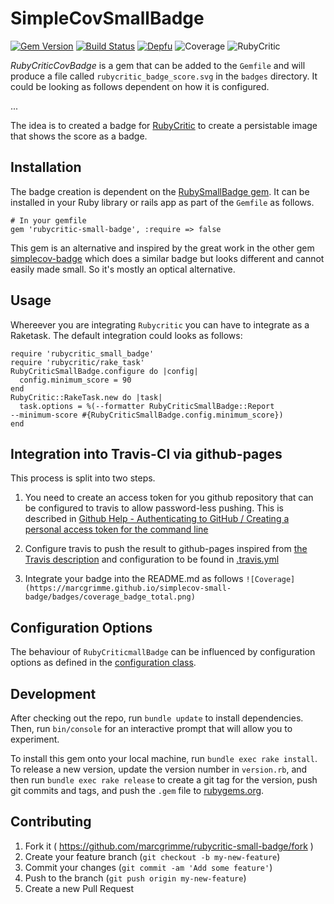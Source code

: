 # SimpleCovSmallBadge

[![Gem Version](https://badge.fury.io/rb/rubycritic-small-badge.svg)](https://badge.fury.io/rb/rubycritic-small-badge)
[![Build Status](https://api.travis-ci.org/MarcGrimme/rubycritic-small-badge.svg?branch=master)](https://secure.travis-ci.org/MarcGrimme/rubycritic-small-badge)
[![Depfu](https://badges.depfu.com/badges/48a6c1c7c649f62eede6ffa2be843180/count.svg)](https://depfu.com/github/MarcGrimme/rubycritic-small-badge?project_id=6900)
![Coverage](https://marcgrimme.github.io/rubycritic-small-badge/badges/coverage_badge_total.svg)
![RubyCritic](https://marcgrimme.github.io/rubycritic-small-badge/badges/rubycritic_badge_score.svg)

*RubyCriticCovBadge* is a gem that can be added to the `Gemfile` and will produce a file called `rubycritic_badge_score.svg` in the `badges` directory.
It could be looking as follows dependent on how it is configured.

...

The idea is to created a badge for [RubyCritic](https://github.com/whitesmith/rubycritic) to create a persistable image that shows the score as a badge.

## Installation

The badge creation is dependent on the [RubySmallBadge gem](https://github.com/marcgrimme/ruby-small-badge).
It can be installed in your Ruby library or rails app as part of the `Gemfile` as follows.

```
# In your gemfile
gem 'rubycritic-small-badge', :require => false
```

This gem is an alternative and inspired by the great work in the other gem [simplecov-badge](https://github.com/matthew342/simplecov-badge) which does a similar badge but looks different and cannot easily made small. So it's mostly an optical alternative.

## Usage

Whereever you are integrating `Rubycritic` you can have to integrate as a Raketask. The default integration could looks as follows:

```Rakefile
require 'rubycritic_small_badge'
require 'rubycritic/rake_task'
RubyCriticSmallBadge.configure do |config|
  config.minimum_score = 90
end
RubyCritic::RakeTask.new do |task|
  task.options = %(--formatter RubyCriticSmallBadge::Report
--minimum-score #{RubyCriticSmallBadge.config.minimum_score})
end
```

## Integration into Travis-CI via github-pages

This process is split into two steps.

1. You need to create an access token for you github repository that can be configured to travis to allow password-less pushing. This is described in [Github Help - Authenticating to GitHub / Creating a personal access token for the command line](https://help.github.com/articles/creating-a-personal-access-token-for-the-command-line/)

2. Configure travis to push the result to github-pages inspired from [the Travis description](https://docs.travis-ci.com/user/deployment/pages/) and configuration to be found in [.travis.yml](.travis.yml)

3. Integrate your badge into the README.md as follows ``![Coverage](https://marcgrimme.github.io/simplecov-small-badge/badges/coverage_badge_total.png)``

## Configuration Options

The behaviour of `RubyCriticmallBadge` can be influenced by configuration options as defined in the [configuration class](lib/rubycritic_small_badge/configuration.rb).

## Development

After checking out the repo, run `bundle update` to install dependencies. Then, run `bin/console` for an interactive prompt that will allow you to experiment.

To install this gem onto your local machine, run `bundle exec rake install`. To release a new version, update the version number in `version.rb`, and then run `bundle exec rake release` to create a git tag for the version, push git commits and tags, and push the `.gem` file to [rubygems.org](https://rubygems.org).

## Contributing

1. Fork it ( https://github.com/marcgrimme/rubycritic-small-badge/fork )
2. Create your feature branch (`git checkout -b my-new-feature`)
3. Commit your changes (`git commit -am 'Add some feature'`)
4. Push to the branch (`git push origin my-new-feature`)
5. Create a new Pull Request
